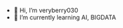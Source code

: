 - 👋 Hi, I’m veryberry030
- 🌱 I’m currently learning AI, BIGDATA

<!---
veryberry030/veryberry030 is a ✨ special ✨ repository because its `README.md` (this file) appears on your GitHub profile.
You can click the Preview link to take a look at your changes.
--->
